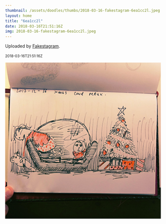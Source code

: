 ```yaml
---
thumbnail: /assets/doodles/thumbs/2018-03-16-fakestagram-6ea1cc2l.jpeg
layout: home
title: "6ea1cc2l"
date: 2018-03-16T21:51:16Z
img: 2018-03-16-fakestagram-6ea1cc2l.jpeg
---
```


Uploaded by [Fakestagram](https://github.com/opyate/fakestagram).

<small>2018-03-16T21:51:16Z</small>

![Uploaded by Fakestagram](2018-03-16-fakestagram-6ea1cc2l.jpeg)
